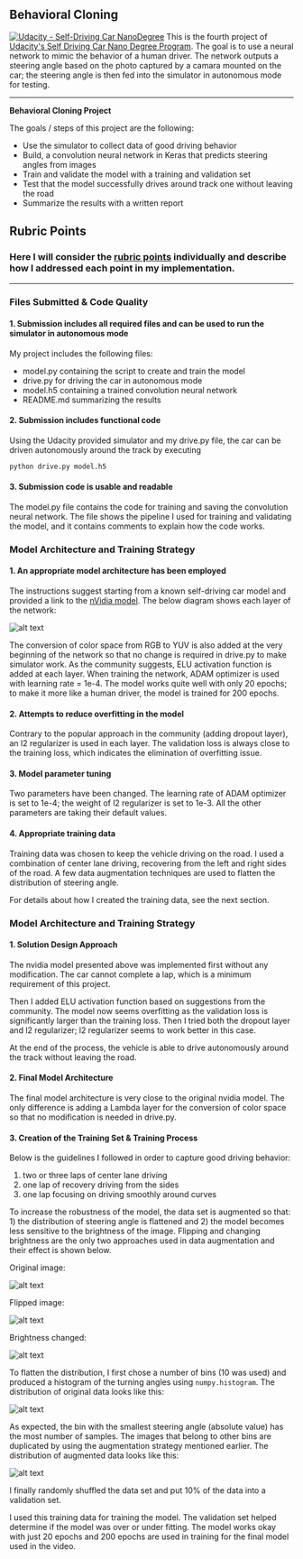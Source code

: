 ## Behavioral Cloning

[![Udacity - Self-Driving Car NanoDegree](https://s3.amazonaws.com/udacity-sdc/github/shield-carnd.svg)](http://www.udacity.com/drive)
This is the fourth project of [Udacity's Self Driving Car Nano Degree Program](https://www.udacity.com/drive). The goal is to use a neural network to mimic the behavior of a human driver. The network outputs a steering angle based on the photo captured by a camara mounted on the car; the steering angle is then fed into the simulator in autonomous mode for testing.


---

**Behavioral Cloning Project**

The goals / steps of this project are the following:
* Use the simulator to collect data of good driving behavior
* Build, a convolution neural network in Keras that predicts steering angles from images
* Train and validate the model with a training and validation set
* Test that the model successfully drives around track one without leaving the road
* Summarize the results with a written report


[//]: # (Image References)

[image1]: ./plots/nVidia_model.png "NVIDIA model"
[image2]: ./plots/original_image.png "Original image"
[image3]: ./plots/flipped_image.png "Flipped image"
[image4]: ./plots/brightness_image.png "Brightness changed"
[image5]: ./plots/original_distribution.png "Original distribution"
[image6]: ./plots/augment_distribution.png "Augmented distribution"

## Rubric Points
### Here I will consider the [rubric points](https://review.udacity.com/#!/rubrics/432/view) individually and describe how I addressed each point in my implementation.  

---
### Files Submitted & Code Quality

#### 1. Submission includes all required files and can be used to run the simulator in autonomous mode

My project includes the following files:
* model.py containing the script to create and train the model
* drive.py for driving the car in autonomous mode
* model.h5 containing a trained convolution neural network 
* README.md summarizing the results

#### 2. Submission includes functional code
Using the Udacity provided simulator and my drive.py file, the car can be driven autonomously around the track by executing 
```sh
python drive.py model.h5
```

#### 3. Submission code is usable and readable

The model.py file contains the code for training and saving the convolution neural network. The file shows the pipeline I used for training and validating the model, and it contains comments to explain how the code works.

### Model Architecture and Training Strategy

#### 1. An appropriate model architecture has been employed

The instructions suggest starting from a known self-driving car model and provided a link to the [nVidia model](https://images.nvidia.com/content/tegra/automotive/images/2016/solutions/pdf/end-to-end-dl-using-px.pdf). The below diagram shows each layer of the network:

![alt text][image1]

The conversion of color space from RGB to YUV is also added at the very beginning of the network so that no change is required in drive.py to make simulator work. As the community suggests, ELU activation function is added at each layer. When training the network, ADAM optimizer is used with learning rate = 1e-4. The model works quite well with only 20 epochs; to make it more like a human driver, the model is trained for 200 epochs.

#### 2. Attempts to reduce overfitting in the model

Contrary to the popular approach in the community (adding dropout layer), an l2 regularizer is used in each layer. The validation loss is always close to the training loss, which indicates the elimination of overfitting issue.

#### 3. Model parameter tuning

Two parameters have been changed. The learning rate of ADAM optimizer is set to 1e-4; the weight of l2 regularizer is set to 1e-3. All the other parameters are taking their default values. 

#### 4. Appropriate training data

Training data was chosen to keep the vehicle driving on the road. I used a combination of center lane driving, recovering from the left and right sides of the road. A few data augmentation techniques are used to flatten the distribution of steering angle.

For details about how I created the training data, see the next section. 

### Model Architecture and Training Strategy

#### 1. Solution Design Approach

The nvidia model presented above was implemented first without any modification. The car cannot complete a lap, which is a minimum requirement of this project.

Then I added ELU activation function based on suggestions from the community. The model now seems overfitting as the validation loss is significantly larger than the training loss. Then I tried both the dropout layer and l2 regularizer; l2 regularizer seems to work better in this case.

At the end of the process, the vehicle is able to drive autonomously around the track without leaving the road.

#### 2. Final Model Architecture

The final model architecture is very close to the original nvidia model. The only difference is adding a Lambda layer for the conversion of color space so that no modification is needed in drive.py. 

#### 3. Creation of the Training Set & Training Process

Below is the guidelines I followed in order to capture good driving behavior:

  1. two or three laps of center lane driving
  2. one lap of recovery driving from the sides
  3. one lap focusing on driving smoothly around curves

To increase the robustness of the model, the data set is augmented so that: 1) the distribution of steering angle is flattened and 2) the model becomes less sensitive to the brightness of the image. Flipping and changing brightness are the only two approaches used in data augmentation and their effect is shown below.

Original image:

![alt text][image2]

Flipped image:

![alt text][image3]

Brightness changed:

![alt text][image4]

To flatten the distribution, I first chose a number of bins (10 was used) and produced a histogram of the turning angles using `numpy.histogram`. The distribution of original data looks like this:

![alt text][image5]

As expected, the bin with the smallest steering angle (absolute value) has the most number of samples. The images that belong to other bins are duplicated by using the augmentation strategy mentioned earlier. The distribution of augmented data looks like this:

![alt text][image6]

I finally randomly shuffled the data set and put 10% of the data into a validation set. 

I used this training data for training the model. The validation set helped determine if the model was over or under fitting. The model works okay with just 20 epochs and 200 epochs are used in training for the final model used in the video.
